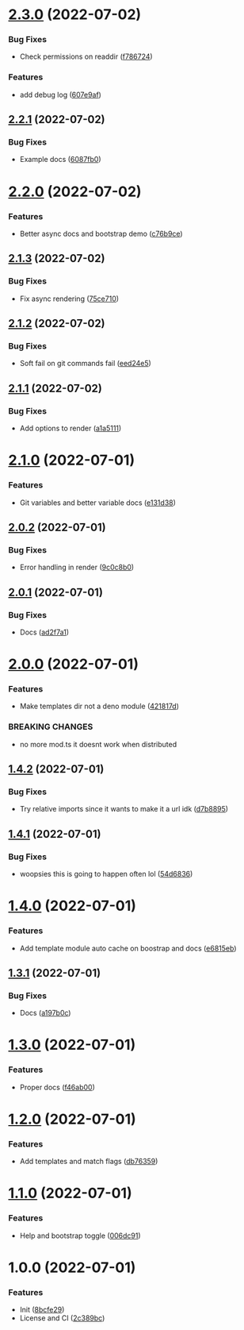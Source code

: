 # [2.3.0](https://code.eutychia.org/kay/readme-manager/compare/v2.2.1...v2.3.0) (2022-07-02)


### Bug Fixes

* Check permissions on readdir ([f786724](https://code.eutychia.org/kay/readme-manager/commit/f7867243545e5b4ea8ab1f6dd596025aafdb2a45))


### Features

* add debug log ([607e9af](https://code.eutychia.org/kay/readme-manager/commit/607e9af6ed9b2d5e8761b6f4623d2a4f5c82c85e))

## [2.2.1](https://code.eutychia.org/kay/readme-manager/compare/v2.2.0...v2.2.1) (2022-07-02)


### Bug Fixes

* Example docs ([6087fb0](https://code.eutychia.org/kay/readme-manager/commit/6087fb01669aa1d00ba6e240bbe532340ab474e4))

# [2.2.0](https://code.eutychia.org/kay/readme-manager/compare/v2.1.3...v2.2.0) (2022-07-02)


### Features

* Better async docs and bootstrap demo ([c76b9ce](https://code.eutychia.org/kay/readme-manager/commit/c76b9ce622f52407744eae3a0ceb91fc5ea94f9c))

## [2.1.3](https://code.eutychia.org/kay/readme-manager/compare/v2.1.2...v2.1.3) (2022-07-02)


### Bug Fixes

* Fix async rendering ([75ce710](https://code.eutychia.org/kay/readme-manager/commit/75ce710a590141c5a4a83c6d956f8b4b8173c4ab))

## [2.1.2](https://code.eutychia.org/kay/readme-manager/compare/v2.1.1...v2.1.2) (2022-07-02)


### Bug Fixes

* Soft fail on git commands fail ([eed24e5](https://code.eutychia.org/kay/readme-manager/commit/eed24e5409f63ca68a1693dd8fc44da450b12244))

## [2.1.1](https://code.eutychia.org/kay/readme-manager/compare/v2.1.0...v2.1.1) (2022-07-02)


### Bug Fixes

* Add options to render ([a1a5111](https://code.eutychia.org/kay/readme-manager/commit/a1a5111950ece68bda7bc984e092dac7e8b04460))

# [2.1.0](https://code.eutychia.org/kay/readme-manager/compare/v2.0.2...v2.1.0) (2022-07-01)


### Features

* Git variables and better variable docs ([e131d38](https://code.eutychia.org/kay/readme-manager/commit/e131d38bc34f858908e11897e0a7891846ee2fc8))

## [2.0.2](https://code.eutychia.org/kay/readme-manager/compare/v2.0.1...v2.0.2) (2022-07-01)


### Bug Fixes

* Error handling in render ([9c0c8b0](https://code.eutychia.org/kay/readme-manager/commit/9c0c8b0f47e19a6d606733fdeefe6521508bede2))

## [2.0.1](https://code.eutychia.org/kay/readme-manager/compare/v2.0.0...v2.0.1) (2022-07-01)


### Bug Fixes

* Docs ([ad2f7a1](https://code.eutychia.org/kay/readme-manager/commit/ad2f7a127a3716e0da767c5e2663780d873478d1))

# [2.0.0](https://code.eutychia.org/kay/readme-manager/compare/v1.4.2...v2.0.0) (2022-07-01)


### Features

* Make templates dir not a deno module ([421817d](https://code.eutychia.org/kay/readme-manager/commit/421817d77b48985afcae00d5dddb22be86cb218a))


### BREAKING CHANGES

* no more mod.ts it doesnt work when distributed

## [1.4.2](https://code.eutychia.org/kay/readme-manager/compare/v1.4.1...v1.4.2) (2022-07-01)


### Bug Fixes

* Try relative imports since it wants to make it a url idk ([d7b8895](https://code.eutychia.org/kay/readme-manager/commit/d7b88955b9b75eb9fc8e0a323f30dec819f0001f))

## [1.4.1](https://code.eutychia.org/kay/readme-manager/compare/v1.4.0...v1.4.1) (2022-07-01)


### Bug Fixes

* woopsies this is going to happen often lol ([54d6836](https://code.eutychia.org/kay/readme-manager/commit/54d683627474edf7179753d98db2436271b9b157))

# [1.4.0](https://code.eutychia.org/kay/readme-manager/compare/v1.3.1...v1.4.0) (2022-07-01)


### Features

* Add template module auto cache on boostrap and docs ([e6815eb](https://code.eutychia.org/kay/readme-manager/commit/e6815eb1ee8315e5eb45d5621ca13cd3aa757d1e))

## [1.3.1](https://code.eutychia.org/kay/readme-manager/compare/v1.3.0...v1.3.1) (2022-07-01)


### Bug Fixes

* Docs ([a197b0c](https://code.eutychia.org/kay/readme-manager/commit/a197b0c3baf752d2a0468818a910097c69d100af))

# [1.3.0](https://code.eutychia.org/kay/readme-manager/compare/v1.2.0...v1.3.0) (2022-07-01)


### Features

* Proper docs ([f46ab00](https://code.eutychia.org/kay/readme-manager/commit/f46ab00d592fa4ad998ca21f3e63c75f482114fc))

# [1.2.0](https://code.eutychia.org/kay/readme-manager/compare/v1.1.0...v1.2.0) (2022-07-01)


### Features

* Add templates and match flags ([db76359](https://code.eutychia.org/kay/readme-manager/commit/db76359703c0c33f1007c4a74e33c885fced44b7))

# [1.1.0](https://code.eutychia.org/kay/readme-manager/compare/v1.0.0...v1.1.0) (2022-07-01)


### Features

* Help and bootstrap toggle ([006dc91](https://code.eutychia.org/kay/readme-manager/commit/006dc9179b9fcd49fb6db2b166543f498936561d))

# 1.0.0 (2022-07-01)


### Features

* Init ([8bcfe29](https://code.eutychia.org/kay/readme-manager/commit/8bcfe299e3748d2a50deb5a7e75dfc78bcd3983b))
* License and CI ([2c389bc](https://code.eutychia.org/kay/readme-manager/commit/2c389bcf2f6c75169b12dae6ba5eb85971072ab7))
